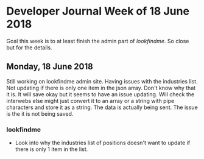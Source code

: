 # Developer Journal Week of 18 June 2018
Goal this week is to at least finish the admin part of *lookfindme*. So close but for the details.

## Monday, 18 June 2018
Still working on lookfindme admin site. Having issues with the industries list. Not updating if there is only one item in the json array. Don't know why that it is. It will save okay but it seems to have an issue updating. Will check the interwebs else might just convert it to an array or a string with pipe characters and store it as a string. The data is actually being sent. The issue is the it is not being saved.
### lookfindme
* Look into why the industries list of positions doesn't want to update if there is only 1 item in the list.
